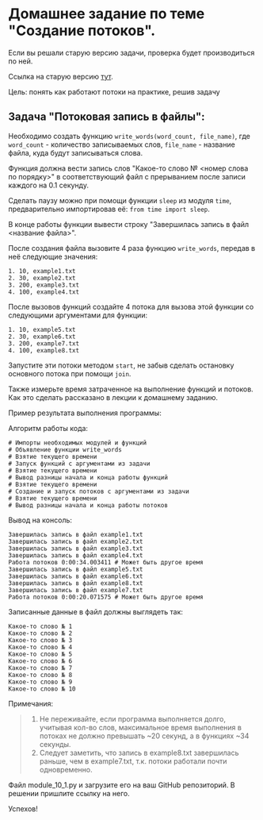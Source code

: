 # Домашнее задание по теме "Создание потоков".

Если вы решали старую версию задачи, проверка будет производиться по ней.

Ссылка на старую версию [тут](https://docs.google.com/document/d/1vs_WyNz4B3M6mlpdDr9Z46eY-F2Z-8mtBu1JMP6o_1c/edit?usp=sharing).

Цель: понять как работают потоки на практике, решив задачу

## Задача "Потоковая запись в файлы":

Необходимо создать функцию ```write_words(word_count, file_name)```, где
```word_count``` - количество записываемых слов, ```file_name``` - название
файла, куда будут записываться слова.

Функция должна вести запись слов "Какое-то слово № <номер слова по
порядку>" в соответствующий файл с прерыванием после записи каждого на
0.1 секунду.

Сделать паузу можно при помощи функции ```sleep``` из модуля ```time```,
предварительно импортировав её: ```from time import sleep```.

В конце работы функции вывести строку "Завершилась запись в файл
<название файла>".

После создания файла вызовите 4 раза функцию ```write_words```, передав в неё
следующие значения:
```
1. 10, example1.txt
2. 30, example2.txt
3. 200, example3.txt
4. 100, example4.txt
```

После вызовов функций создайте 4 потока для вызова этой функции со
следующими аргументами для функции:
```
1. 10, example5.txt
2. 30, example6.txt
3. 200, example7.txt
4. 100, example8.txt
```

Запустите эти потоки методом ```start```, не забыв сделать остановку
основного потока при помощи ```join```.

Также измерьте время затраченное на выполнение функций и потоков. Как
это сделать рассказано в лекции к домашнему заданию.

Пример результата выполнения программы:

Алгоритм работы кода:
```
# Импорты необходимых модулей и функций
# Объявление функции write_words
# Взятие текущего времени
# Запуск функций с аргументами из задачи
# Взятие текущего времени
# Вывод разницы начала и конца работы функций
# Взятие текущего времени
# Создание и запуск потоков с аргументами из задачи
# Взятие текущего времени
# Вывод разницы начала и конца работы потоков
```

Вывод на консоль:
```
Завершилась запись в файл example1.txt
Завершилась запись в файл example2.txt
Завершилась запись в файл example3.txt
Завершилась запись в файл example4.txt
Работа потоков 0:00:34.003411 # Может быть другое время
Завершилась запись в файл example5.txt
Завершилась запись в файл example6.txt
Завершилась запись в файл example8.txt
Завершилась запись в файл example7.txt
Работа потоков 0:00:20.071575 # Может быть другое время
```

Записанные данные в файл должны выглядеть так:
```
Какое-то слово № 1
Какое-то слово № 2
Какое-то слово № 3
Какое-то слово № 4
Какое-то слово № 5
Какое-то слово № 6
Какое-то слово № 7
Какое-то слово № 8
Какое-то слово № 9
Какое-то слово № 10
```

Примечания:
> 1. Не переживайте, если программа выполняется долго, учитывая кол-во
     слов, максимальное время выполнения в потоках не должно превышать
     ~20 секунд, а в функциях ~34 секунды.
> 2. Cледует заметить, что запись в example8.txt завершилась раньше, чем
     в example7.txt, т.к. потоки работали почти одновременно.

Файл module_10_1.py и загрузите его на ваш GitHub репозиторий. В решении
пришлите ссылку на него.

Успехов!
